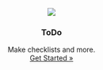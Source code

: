<p align="center">
    <a href="https://github.com/victor-savinov/to-do">
        <img src="https://github.com/victor-savinov/icons/blob/master/to-do/raised-128.png">
    </a>
</p>

<h3 align="center">ToDo</h3>

<p align="center">
    Make checklists and more.
    <br>
    <a href="https://chrome.google.com/webstore/detail/to-do/mniboiicchcpkffcdlaocnkfpbdihgii">Get Started »</a>
</p>
